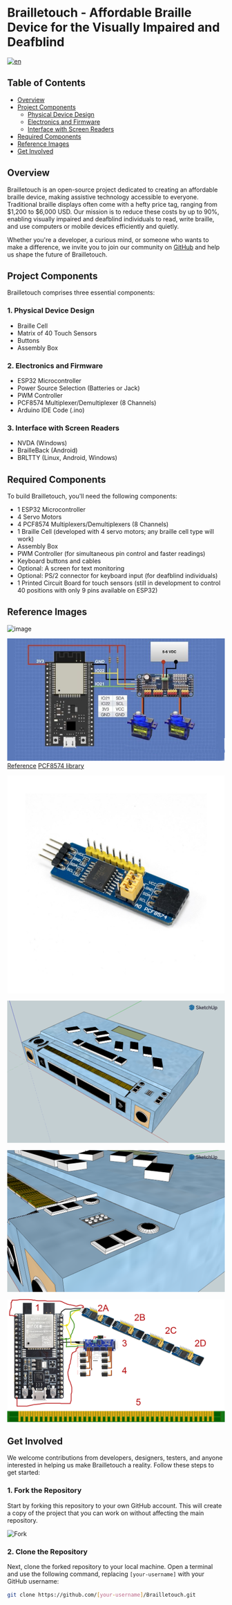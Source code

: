 # Brailletouch - Affordable Braille Device for the Visually Impaired and Deafblind
[![en](https://img.shields.io/badge/lang-es-red.svg)](README.es.md)

## Table of Contents
- [Overview](#overview)
- [Project Components](#project-components)
  - [Physical Device Design](#1-physical-device-design)
  - [Electronics and Firmware](#2-electronics-and-firmware)
  - [Interface with Screen Readers](#3-interface-with-screen-readers)
- [Required Components](#required-components)
- [Reference Images](#reference-images)
- [Get Involved](#get-involved)

## Overview

Brailletouch is an open-source project dedicated to creating an affordable braille device, making assistive technology accessible to everyone. Traditional braille displays often come with a hefty price tag, ranging from $1,200 to $6,000 USD. Our mission is to reduce these costs by up to 90%, enabling visually impaired and deafblind individuals to read, write braille, and use computers or mobile devices efficiently and quietly.

Whether you're a developer, a curious mind, or someone who wants to make a difference, we invite you to join our community on [GitHub](https://github.com/brailletouch) and help us shape the future of Brailletouch.

## Project Components

Brailletouch comprises three essential components:

### 1. Physical Device Design

- Braille Cell
- Matrix of 40 Touch Sensors
- Buttons
- Assembly Box

### 2. Electronics and Firmware

- ESP32 Microcontroller
- Power Source Selection (Batteries or Jack)
- PWM Controller
- PCF8574 Multiplexer/Demultiplexer (8 Channels)
- Arduino IDE Code (.ino)

### 3. Interface with Screen Readers

- NVDA (Windows)
- BrailleBack (Android)
- BRLTTY (Linux, Android, Windows)

## Required Components

To build Brailletouch, you'll need the following components:

- 1 ESP32 Microcontroller
- 4 Servo Motors
- 4 PCF8574 Multiplexers/Demultiplexers (8 Channels)
- 1 Braille Cell (developed with 4 servo motors; any braille cell type will work)
- Assembly Box
- PWM Controller (for simultaneous pin control and faster readings)
- Keyboard buttons and cables
- Optional: A screen for text monitoring
- Optional: PS/2 connector for keyboard input (for deafblind individuals)
- 1 Printed Circuit Board for touch sensors (still in development to control 40 positions with only 9 pins available on ESP32)

## Reference Images

![image](https://user-images.githubusercontent.com/9951014/143519725-5d493c91-513b-4640-ae0b-aba3ea0b435c.png)

![image](https://github.com/discapacidad5/brailletouch/blob/main/esp32-pca9685-hookup.jpg) [Reference](http://www.esp32learning.com/code/esp32-and-a-pcf8574-expander-example.php) [PCF8574 library](https://www.arduino.cc/reference/en/libraries/pcf8574-library/)

![image](https://github.com/discapacidad5/brailletouch/blob/main/modulo-expansor-io-pcf8574.jpg)

![image](https://github.com/discapacidad5/brailletouch/blob/main/paltalla%20braille%201.png)

![image](https://github.com/discapacidad5/brailletouch/blob/main/paltalla%20braille%20celda%20braile.png)

![image](https://github.com/discapacidad5/brailletouch/blob/main/diagrama%201%20de%20coneciones%20brailletouch.png)

## Get Involved

We welcome contributions from developers, designers, testers, and anyone interested in helping us make Brailletouch a reality. Follow these steps to get started:

### 1. Fork the Repository

Start by forking this repository to your own GitHub account. This will create a copy of the project that you can work on without affecting the main repository.

![Fork](https://docs.github.com/assets/images/help/repository/fork_button.jpg)

### 2. Clone the Repository

Next, clone the forked repository to your local machine. Open a terminal and use the following command, replacing `[your-username]` with your GitHub username:

```bash
git clone https://github.com/[your-username]/Brailletouch.git
